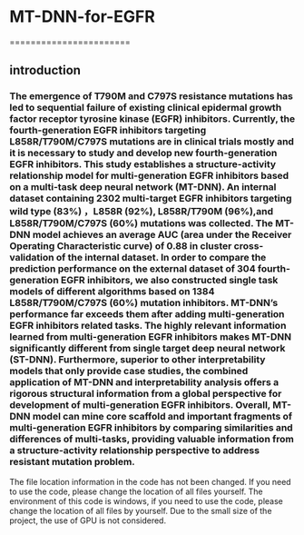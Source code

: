 # MT-DNN-for-EGFR
=======================
## introduction
### The emergence of T790M and C797S resistance mutations has led to sequential failure of existing clinical epidermal growth factor receptor tyrosine kinase (EGFR) inhibitors. Currently, the fourth-generation EGFR inhibitors targeting L858R/T790M/C797S mutations are in clinical trials mostly and it is necessary to study and develop new fourth-generation EGFR inhibitors. This study establishes a structure-activity relationship model for multi-generation EGFR inhibitors based on a multi-task deep neural network (MT-DNN). An internal dataset containing 2302 multi-target EGFR inhibitors targeting wild type (83%) ，L858R (92%), L858R/T790M (96%),and L858R/T790M/C797S (60%) mutations was collected. The MT-DNN model achieves an average AUC (area under the Receiver Operating Characteristic curve) of 0.88 in cluster cross-validation of the internal dataset. In order to compare the prediction performance on the external dataset of 304 fourth-generation EGFR inhibitors, we also constructed single task models of different algorithms based on 1384 L858R/T790M/C797S (60%) mutation inhibitors. MT-DNN’s performance far exceeds them after adding multi-generation EGFR inhibitors related tasks. The highly relevant information learned from multi-generation EGFR inhibitors makes MT-DNN significantly different from single target deep neural network (ST-DNN). Furthermore, superior to other interpretability models that only provide case studies, the combined application of MT-DNN and interpretability analysis offers a rigorous structural information from a global perspective for development of multi-generation EGFR inhibitors. Overall, MT-DNN model can mine core scaffold and important fragments of multi-generation EGFR inhibitors by comparing similarities and differences of multi-tasks, providing valuable information from a structure-activity relationship perspective to address resistant mutation problem.
The file location information in the code has not been changed. If you need to use the code, please change the location of all files yourself.
The environment of this code is windows, if you need to use the code, please change the location of all files by yourself. 
Due to the small size of the project, the use of GPU is not considered.
